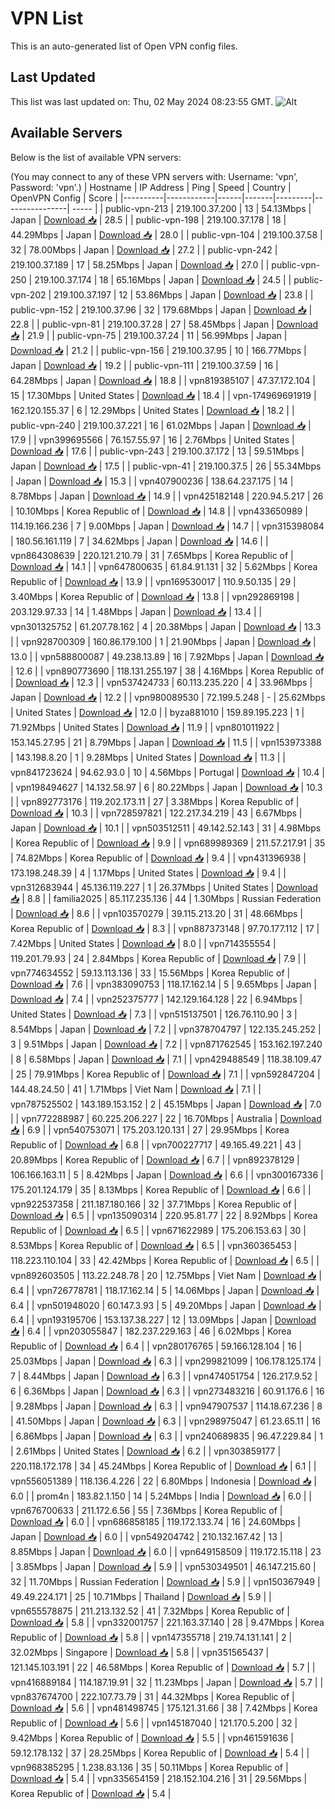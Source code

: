 # VPN List

This is an auto-generated list of Open VPN config files.

## Last Updated

This list was last updated on: Thu, 02 May 2024 08:23:55 GMT.
![Alt](https://repobeats.axiom.co/api/embed/186b98318ef1479477931607c1ad7d823f12451f.svg "Repobeats analytics image")

## Available Servers

Below is the list of available VPN servers:

(You may connect to any of these VPN servers with: Username: 'vpn', Password: 'vpn'.)
| Hostname | IP Address | Ping | Speed | Country | OpenVPN Config | Score |
|----------|------------|------|-------|---------|----------------| ----- |
| public-vpn-213 | 219.100.37.200 | 13 | 54.13Mbps | Japan | [Download 📥](./configs/server_0_JP.ovpn) | 28.5 |
| public-vpn-198 | 219.100.37.178 | 18 | 44.29Mbps | Japan | [Download 📥](./configs/server_1_JP.ovpn) | 28.0 |
| public-vpn-104 | 219.100.37.58 | 32 | 78.00Mbps | Japan | [Download 📥](./configs/server_2_JP.ovpn) | 27.2 |
| public-vpn-242 | 219.100.37.189 | 17 | 58.25Mbps | Japan | [Download 📥](./configs/server_3_JP.ovpn) | 27.0 |
| public-vpn-250 | 219.100.37.174 | 18 | 65.16Mbps | Japan | [Download 📥](./configs/server_4_JP.ovpn) | 24.5 |
| public-vpn-202 | 219.100.37.197 | 12 | 53.86Mbps | Japan | [Download 📥](./configs/server_5_JP.ovpn) | 23.8 |
| public-vpn-152 | 219.100.37.96 | 32 | 179.68Mbps | Japan | [Download 📥](./configs/server_6_JP.ovpn) | 22.8 |
| public-vpn-81 | 219.100.37.28 | 27 | 58.45Mbps | Japan | [Download 📥](./configs/server_7_JP.ovpn) | 21.9 |
| public-vpn-75 | 219.100.37.24 | 11 | 56.99Mbps | Japan | [Download 📥](./configs/server_8_JP.ovpn) | 21.2 |
| public-vpn-156 | 219.100.37.95 | 10 | 166.77Mbps | Japan | [Download 📥](./configs/server_9_JP.ovpn) | 19.2 |
| public-vpn-111 | 219.100.37.59 | 16 | 64.28Mbps | Japan | [Download 📥](./configs/server_10_JP.ovpn) | 18.8 |
| vpn819385107 | 47.37.172.104 | 15 | 17.30Mbps | United States | [Download 📥](./configs/server_11_US.ovpn) | 18.4 |
| vpn-174969691919 | 162.120.155.37 | 6 | 12.29Mbps | United States | [Download 📥](./configs/server_12_US.ovpn) | 18.2 |
| public-vpn-240 | 219.100.37.221 | 16 | 61.02Mbps | Japan | [Download 📥](./configs/server_13_JP.ovpn) | 17.9 |
| vpn399695566 | 76.157.55.97 | 16 | 2.76Mbps | United States | [Download 📥](./configs/server_14_US.ovpn) | 17.6 |
| public-vpn-243 | 219.100.37.172 | 13 | 59.51Mbps | Japan | [Download 📥](./configs/server_15_JP.ovpn) | 17.5 |
| public-vpn-41 | 219.100.37.5 | 26 | 55.34Mbps | Japan | [Download 📥](./configs/server_16_JP.ovpn) | 15.3 |
| vpn407900236 | 138.64.237.175 | 14 | 8.78Mbps | Japan | [Download 📥](./configs/server_17_JP.ovpn) | 14.9 |
| vpn425182148 | 220.94.5.217 | 26 | 10.10Mbps | Korea Republic of | [Download 📥](./configs/server_18_KR.ovpn) | 14.8 |
| vpn433650989 | 114.19.166.236 | 7 | 9.00Mbps | Japan | [Download 📥](./configs/server_19_JP.ovpn) | 14.7 |
| vpn315398084 | 180.56.161.119 | 7 | 34.62Mbps | Japan | [Download 📥](./configs/server_20_JP.ovpn) | 14.6 |
| vpn864308639 | 220.121.210.79 | 31 | 7.65Mbps | Korea Republic of | [Download 📥](./configs/server_21_KR.ovpn) | 14.1 |
| vpn647800635 | 61.84.91.131 | 32 | 5.62Mbps | Korea Republic of | [Download 📥](./configs/server_22_KR.ovpn) | 13.9 |
| vpn169530017 | 110.9.50.135 | 29 | 3.40Mbps | Korea Republic of | [Download 📥](./configs/server_23_KR.ovpn) | 13.8 |
| vpn292869198 | 203.129.97.33 | 14 | 1.48Mbps | Japan | [Download 📥](./configs/server_24_JP.ovpn) | 13.4 |
| vpn301325752 | 61.207.78.162 | 4 | 20.38Mbps | Japan | [Download 📥](./configs/server_25_JP.ovpn) | 13.3 |
| vpn928700309 | 160.86.179.100 | 1 | 21.90Mbps | Japan | [Download 📥](./configs/server_26_JP.ovpn) | 13.0 |
| vpn588800087 | 49.238.13.89 | 16 | 7.92Mbps | Japan | [Download 📥](./configs/server_27_JP.ovpn) | 12.6 |
| vpn890773690 | 118.131.255.197 | 38 | 4.16Mbps | Korea Republic of | [Download 📥](./configs/server_28_KR.ovpn) | 12.3 |
| vpn537424733 | 60.113.235.220 | 4 | 33.96Mbps | Japan | [Download 📥](./configs/server_29_JP.ovpn) | 12.2 |
| vpn980089530 | 72.199.5.248 | - | 25.62Mbps | United States | [Download 📥](./configs/server_30_US.ovpn) | 12.0 |
| byza881010 | 159.89.195.223 | 1 | 71.92Mbps | United States | [Download 📥](./configs/server_31_US.ovpn) | 11.9 |
| vpn801011922 | 153.145.27.95 | 21 | 8.79Mbps | Japan | [Download 📥](./configs/server_32_JP.ovpn) | 11.5 |
| vpn153973388 | 143.198.8.20 | 1 | 9.28Mbps | United States | [Download 📥](./configs/server_33_US.ovpn) | 11.3 |
| vpn841723624 | 94.62.93.0 | 10 | 4.56Mbps | Portugal | [Download 📥](./configs/server_34_PT.ovpn) | 10.4 |
| vpn198494627 | 14.132.58.97 | 6 | 80.22Mbps | Japan | [Download 📥](./configs/server_35_JP.ovpn) | 10.3 |
| vpn892773176 | 119.202.173.11 | 27 | 3.38Mbps | Korea Republic of | [Download 📥](./configs/server_36_KR.ovpn) | 10.3 |
| vpn728597821 | 122.217.34.219 | 43 | 6.67Mbps | Japan | [Download 📥](./configs/server_37_JP.ovpn) | 10.1 |
| vpn503512511 | 49.142.52.143 | 31 | 4.98Mbps | Korea Republic of | [Download 📥](./configs/server_38_KR.ovpn) | 9.9 |
| vpn689989369 | 211.57.217.91 | 35 | 74.82Mbps | Korea Republic of | [Download 📥](./configs/server_39_KR.ovpn) | 9.4 |
| vpn431396938 | 173.198.248.39 | 4 | 1.17Mbps | United States | [Download 📥](./configs/server_40_US.ovpn) | 9.4 |
| vpn312683944 | 45.136.119.227 | 1 | 26.37Mbps | United States | [Download 📥](./configs/server_41_US.ovpn) | 8.8 |
| familia2025 | 85.117.235.136 | 44 | 1.30Mbps | Russian Federation | [Download 📥](./configs/server_42_RU.ovpn) | 8.6 |
| vpn103570279 | 39.115.213.20 | 31 | 48.66Mbps | Korea Republic of | [Download 📥](./configs/server_43_KR.ovpn) | 8.3 |
| vpn887373148 | 97.70.177.112 | 17 | 7.42Mbps | United States | [Download 📥](./configs/server_44_US.ovpn) | 8.0 |
| vpn714355554 | 119.201.79.93 | 24 | 2.84Mbps | Korea Republic of | [Download 📥](./configs/server_45_KR.ovpn) | 7.9 |
| vpn774634552 | 59.13.113.136 | 33 | 15.56Mbps | Korea Republic of | [Download 📥](./configs/server_46_KR.ovpn) | 7.6 |
| vpn383090753 | 118.17.162.14 | 5 | 9.65Mbps | Japan | [Download 📥](./configs/server_47_JP.ovpn) | 7.4 |
| vpn252375777 | 142.129.164.128 | 22 | 6.94Mbps | United States | [Download 📥](./configs/server_48_US.ovpn) | 7.3 |
| vpn515137501 | 126.76.110.90 | 3 | 8.54Mbps | Japan | [Download 📥](./configs/server_49_JP.ovpn) | 7.2 |
| vpn378704797 | 122.135.245.252 | 3 | 9.51Mbps | Japan | [Download 📥](./configs/server_50_JP.ovpn) | 7.2 |
| vpn871762545 | 153.162.197.240 | 8 | 6.58Mbps | Japan | [Download 📥](./configs/server_51_JP.ovpn) | 7.1 |
| vpn429488549 | 118.38.109.47 | 25 | 79.91Mbps | Korea Republic of | [Download 📥](./configs/server_52_KR.ovpn) | 7.1 |
| vpn592847204 | 144.48.24.50 | 41 | 1.71Mbps | Viet Nam | [Download 📥](./configs/server_53_VN.ovpn) | 7.1 |
| vpn787525502 | 143.189.153.152 | 2 | 45.15Mbps | Japan | [Download 📥](./configs/server_54_JP.ovpn) | 7.0 |
| vpn772288987 | 60.225.206.227 | 22 | 16.70Mbps | Australia | [Download 📥](./configs/server_55_AU.ovpn) | 6.9 |
| vpn540753071 | 175.203.120.131 | 27 | 29.95Mbps | Korea Republic of | [Download 📥](./configs/server_56_KR.ovpn) | 6.8 |
| vpn700227717 | 49.165.49.221 | 43 | 20.89Mbps | Korea Republic of | [Download 📥](./configs/server_57_KR.ovpn) | 6.7 |
| vpn892378129 | 106.166.163.11 | 5 | 8.42Mbps | Japan | [Download 📥](./configs/server_58_JP.ovpn) | 6.6 |
| vpn300167336 | 175.201.124.179 | 35 | 8.13Mbps | Korea Republic of | [Download 📥](./configs/server_59_KR.ovpn) | 6.6 |
| vpn922537358 | 211.187.180.166 | 32 | 37.71Mbps | Korea Republic of | [Download 📥](./configs/server_60_KR.ovpn) | 6.5 |
| vpn135090314 | 220.95.81.77 | 22 | 8.92Mbps | Korea Republic of | [Download 📥](./configs/server_61_KR.ovpn) | 6.5 |
| vpn671622989 | 175.206.153.63 | 30 | 8.53Mbps | Korea Republic of | [Download 📥](./configs/server_62_KR.ovpn) | 6.5 |
| vpn360365453 | 118.223.110.104 | 33 | 42.42Mbps | Korea Republic of | [Download 📥](./configs/server_63_KR.ovpn) | 6.5 |
| vpn892603505 | 113.22.248.78 | 20 | 12.75Mbps | Viet Nam | [Download 📥](./configs/server_64_VN.ovpn) | 6.4 |
| vpn726778781 | 118.17.162.14 | 5 | 14.06Mbps | Japan | [Download 📥](./configs/server_65_JP.ovpn) | 6.4 |
| vpn501948020 | 60.147.3.93 | 5 | 49.20Mbps | Japan | [Download 📥](./configs/server_66_JP.ovpn) | 6.4 |
| vpn193195706 | 153.137.38.227 | 12 | 13.09Mbps | Japan | [Download 📥](./configs/server_67_JP.ovpn) | 6.4 |
| vpn203055847 | 182.237.229.163 | 46 | 6.02Mbps | Korea Republic of | [Download 📥](./configs/server_68_KR.ovpn) | 6.4 |
| vpn280176765 | 59.166.128.104 | 16 | 25.03Mbps | Japan | [Download 📥](./configs/server_69_JP.ovpn) | 6.3 |
| vpn299821099 | 106.178.125.174 | 7 | 8.44Mbps | Japan | [Download 📥](./configs/server_70_JP.ovpn) | 6.3 |
| vpn474051754 | 126.217.9.52 | 6 | 6.36Mbps | Japan | [Download 📥](./configs/server_71_JP.ovpn) | 6.3 |
| vpn273483216 | 60.91.176.6 | 16 | 9.28Mbps | Japan | [Download 📥](./configs/server_72_JP.ovpn) | 6.3 |
| vpn947907537 | 114.18.67.236 | 8 | 41.50Mbps | Japan | [Download 📥](./configs/server_73_JP.ovpn) | 6.3 |
| vpn298975047 | 61.23.65.11 | 16 | 6.86Mbps | Japan | [Download 📥](./configs/server_74_JP.ovpn) | 6.3 |
| vpn240689835 | 96.47.229.84 | 1 | 2.61Mbps | United States | [Download 📥](./configs/server_75_US.ovpn) | 6.2 |
| vpn303859177 | 220.118.172.178 | 34 | 45.24Mbps | Korea Republic of | [Download 📥](./configs/server_76_KR.ovpn) | 6.1 |
| vpn556051389 | 118.136.4.226 | 22 | 6.80Mbps | Indonesia | [Download 📥](./configs/server_77_ID.ovpn) | 6.0 |
| prom4n | 183.82.1.150 | 14 | 5.24Mbps | India | [Download 📥](./configs/server_78_IN.ovpn) | 6.0 |
| vpn676700633 | 211.172.6.56 | 55 | 7.36Mbps | Korea Republic of | [Download 📥](./configs/server_79_KR.ovpn) | 6.0 |
| vpn686858185 | 119.172.133.74 | 16 | 24.60Mbps | Japan | [Download 📥](./configs/server_80_JP.ovpn) | 6.0 |
| vpn549204742 | 210.132.167.42 | 13 | 8.85Mbps | Japan | [Download 📥](./configs/server_81_JP.ovpn) | 6.0 |
| vpn649158509 | 119.172.15.118 | 23 | 3.85Mbps | Japan | [Download 📥](./configs/server_82_JP.ovpn) | 5.9 |
| vpn530349501 | 46.147.215.60 | 32 | 11.70Mbps | Russian Federation | [Download 📥](./configs/server_83_RU.ovpn) | 5.9 |
| vpn150367949 | 49.49.224.171 | 25 | 10.71Mbps | Thailand | [Download 📥](./configs/server_84_TH.ovpn) | 5.9 |
| vpn655578875 | 211.213.132.52 | 41 | 7.32Mbps | Korea Republic of | [Download 📥](./configs/server_85_KR.ovpn) | 5.8 |
| vpn332001757 | 221.163.37.140 | 28 | 9.47Mbps | Korea Republic of | [Download 📥](./configs/server_86_KR.ovpn) | 5.8 |
| vpn147355718 | 219.74.131.141 | 2 | 32.02Mbps | Singapore | [Download 📥](./configs/server_87_SG.ovpn) | 5.8 |
| vpn351565437 | 121.145.103.191 | 22 | 46.58Mbps | Korea Republic of | [Download 📥](./configs/server_88_KR.ovpn) | 5.7 |
| vpn416889184 | 114.187.19.91 | 32 | 11.23Mbps | Japan | [Download 📥](./configs/server_89_JP.ovpn) | 5.7 |
| vpn837674700 | 222.107.73.79 | 31 | 44.32Mbps | Korea Republic of | [Download 📥](./configs/server_90_KR.ovpn) | 5.6 |
| vpn481498745 | 175.121.31.66 | 38 | 7.42Mbps | Korea Republic of | [Download 📥](./configs/server_91_KR.ovpn) | 5.6 |
| vpn145187040 | 121.170.5.200 | 32 | 9.42Mbps | Korea Republic of | [Download 📥](./configs/server_92_KR.ovpn) | 5.5 |
| vpn461591636 | 59.12.178.132 | 37 | 28.25Mbps | Korea Republic of | [Download 📥](./configs/server_93_KR.ovpn) | 5.4 |
| vpn968385295 | 1.238.83.136 | 35 | 50.11Mbps | Korea Republic of | [Download 📥](./configs/server_94_KR.ovpn) | 5.4 |
| vpn335654159 | 218.152.104.216 | 31 | 29.56Mbps | Korea Republic of | [Download 📥](./configs/server_95_KR.ovpn) | 5.4 |
